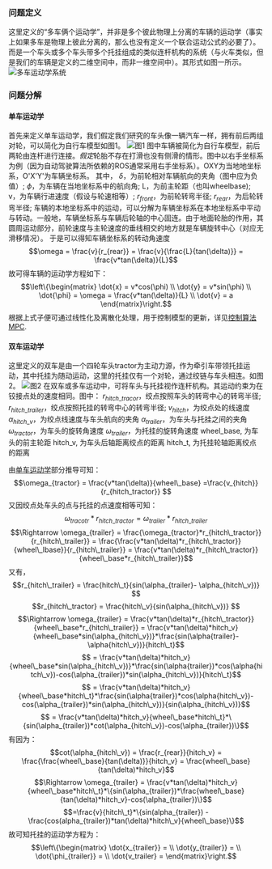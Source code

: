 ### 问题定义
这里定义的“多车俩个运动学”，并非是多个彼此物理上分离的车辆的运动学（事实上如果多车是物理上彼此分离的，那么也没有定义一个联合运动公式的必要了）。而是一个车头或多个车头带多个托挂组成的类似连杆机构的系统（与火车类似，但是我们的车辆是定义的二维空间中，而非一维空间中）。其形式如图一所示。
![多车运动学系统](truck_and_trailer.jpeg)
### 问题分解
#### 单车运动学
首先来定义单车运动学，我们假定我们研究的车头像一辆汽车一样，拥有前后两组对轮，可以简化为自行车模型如图1。
![图1](单车运动学1.png)
图中车辆被简化为自行车模型，前后两轮由连杆进行连接。*假定*轮胎不存在打滑也没有侧滑的情形。图中以右手坐标系为例（因为自动驾驶算法所依赖的ROS通常采用右手坐标系）。OXY为当地地坐标系，O'X'Y'为车辆坐标系。
其中，
$\delta$，为前轮相对车辆航向的夹角（图中应为负值）;
$\phi$，为车辆在当地坐标系中的航向角;
L，为前主轮距（也叫wheelbase);
v，为车辆行进速度（假设与轮速相等）;
$r_{front}$，为前轮转弯半径;
$r_{rear}$，为后轮转弯半径;
车辆的本地坐标系中的运动，可以分解为车辆坐标系在本地坐标系中平动与转动。一般地，车辆坐标系与车辆后轮轴的中心固连。由于地面轮胎的作用，其圆周运动部分，前轮速度与主轮速度的垂线相交的地方就是车辆旋转中心（对应无滑移情况）。
于是可以得知车辆坐标系的转动角速度
$$\omega = \frac{v}{r_{rear}} = \frac{v}{\frac{L}{tan(\delta)}} 
         = \frac{v*tan(\delta)}{L}$$
故可得车辆的运动学方程如下：
$$\left\{\begin{matrix}
 \dot{x} = v*cos(\phi)
\\ \dot{y} = v*sin(\phi)
\\ \dot{\phi} = \omega = \frac{v*tan(\delta)}{L}
\\ \dot{v} = a
\end{matrix}\right.$$
根据上式子便可通过线性化及离散化处理，用于控制模型的更新，详见[控制算法](控制算法.md)[MPC](控制算法.md#MPC).
#### 双车运动学
这里定义的双车是由一个四轮车头tractor为主动力源，作为牵引车带领托挂运动，其中托挂为随动运动，这里的托挂仅有一个对轮，通过绞链与车头相连。如图2。
![图2](双车运动.png)
在双车或多车运动中，可将车头与托挂视作连杆机构。其运动约束为在铰接点处的速度相同。图中：
$r_{hitch\_tracor}$，绞点按照车头的转弯中心的转弯半径;
$r_{hitch\_trailer}$，绞点按照托挂的转弯中心的转弯半径;
$v_{hitch}$，为绞点处的线速度
$\alpha_{hitch\_v}$，为绞点线速度与车头航向的夹角
$\alpha_{trailer}$，为车头与托挂之间的夹角
$\omega_{tractor}$，为车头的旋转角速度
$\omega_{trailer}$，为托挂的旋转角速度
wheel_base, 为车头的前主轮距
hitch_v, 为车头后轴距离绞点的距离
hitch_t, 为托挂轮轴距离绞点的距离

由[单车运动学](#单车运动学)部分推导可知：
$$\omega_{tractor}  = \frac{v*tan(\delta)}{wheel\_base} 
				 =\frac{v_{hitch}}{r_{hitch_tractor}}  $$
又因绞点处车头的点与托挂的点速度相等可知：
$$\omega_{tracotr}*r_{hitch\_tractor} = \omega_{trailer}*r_{hitch\_trailer}$$
$$\Rightarrow  \omega_{trailer} = \frac{\omega_{tractor}*r_{hitch\_tractor}}{r_{hitch\_trailer}} 
= \frac{\frac{v*tan(\delta)*r_{hitch\_tractor}}{wheel\_lbase}}{r_{hitch\_trailer}}
= \frac{v*tan(\delta)*r_{hitch\_tractor}}{wheel\_base*r_{hitch\_trailer}}$$
又有，
$$r_{hitch\_trailer} = \frac{hitch\_t}{sin(\alpha_{trailer}- \alpha_{hitch\_v})} $$
$$r_{hitch\_tractor} = \frac{hitch\_v}{sin(\alpha_{hitch\_v})} $$
$$\Rightarrow \omega_{trailer} = \frac{v*tan(\delta)*r_{hitch\_tractor}}{wheel\_base*r_{hitch\_trailer}}
= \frac{v*tan(\delta)*hitch_v}{wheel\_base*sin(\alpha_{hitch\_v})}*\frac{sin(\alpha{trailer}-\alpha{hitch\_v})}{hitch\_t}$$
$$ = \frac{v*tan(\delta)*hitch_v}{wheel\_base*sin(\alpha_{hitch\_v})}*\frac{sin(\alpha{trailer})*cos(\alpha{hitch\_v})-cos(\alpha_{trailer})*sin(\alpha_{hitch\_v})}{hitch\_t}$$
$$ = \frac{v*tan(\delta)*hitch_v}{wheel\_base*hitch\_t}*\frac{sin(\alpha{trailer})*cos(\alpha{hitch\_v})-cos(\alpha_{trailer})*sin(\alpha_{hitch\_v})}{sin(\alpha_{hitch\_v})}$$
$$ = \frac{v*tan(\delta)*hitch_v}{wheel\_base*hitch\_t}*\{sin(\alpha_{trailer})*cot(\alpha_{hitch\_v})-cos(\alpha_{trailer})\}$$
有因为：
$$cot(\alpha_{hitch\_v}) = \frac{r_{rear}}{hitch_v} = \frac{\frac{wheel\_base}{tan(\delta)}}{hitch_v} = \frac{wheel\_base}{tan(\delta)*hitch_v}$$
$$\Rightarrow \omega_{trailer} = \frac{v*tan(\delta)*hitch_v}{wheel\_base*hitch\_t}*\{sin(\alpha_{trailer})*\frac{wheel\_base}{tan(\delta)*hitch_v}-cos(\alpha_{trailer})\}$$
$$=\frac{v}{hitch\_t}*\{sin(alpha_{trailer}) - \frac{cos(alpha_{trailer})*tan(\delta)*hitch\_v}{wheel\_base}\}$$
故可知托挂的运动学方程为：
$$\left\{\begin{matrix}
 \dot{x_{trailer}} = 
\\ \dot{y_{trailer}} = 
\\ \dot{\phi_{trailer}} = 
\\ \dot{v_trailer} = 
\end{matrix}\right.$$